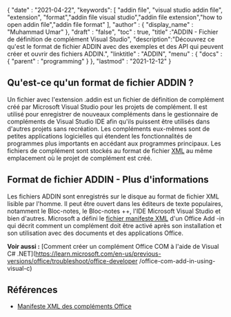 {
  "date" : "2021-04-22",
  "keywords": [ "addin file", "visual studio addin file", "extension", "format","addin file visual studio","addin file extension","how to open addin file","addin file format" ],
  "author" : {
    "display_name" : "Muhammad Umar"
},
  "draft" : "false",
  "toc" : true,
  "title" :"ADDIN - Fichier de définition de complément Visual Studio",
  "description":"Découvrez ce qu'est le format de fichier ADDIN avec des exemples et des API qui peuvent créer et ouvrir des fichiers ADDIN.",
  "linktitle" : "ADDIN",
  "menu" : {
    "docs" : {
      "parent" : "programming"
}
},
  "lastmod" : "2021-12-12"
}

## Qu'est-ce qu'un format de fichier ADDIN ?

Un fichier avec l'extension .addin est un fichier de définition de complément créé par Microsoft Visual Studio pour les projets de complément. Il est utilisé pour enregistrer de nouveaux compléments dans le gestionnaire de compléments de Visual Studio IDE afin qu'ils puissent être utilisés dans d'autres projets sans recréation. Les compléments eux-mêmes sont de petites applications logicielles qui étendent les fonctionnalités de programmes plus importants en accédant aux programmes principaux. Les fichiers de complément sont stockés au format de fichier [XML](/fr/web/xml/) au même emplacement où le projet de complément est créé.

## Format de fichier ADDIN - Plus d'informations

Les fichiers ADDIN sont enregistrés sur le disque au format de fichier XML lisible par l'homme. Il peut être ouvert dans les éditeurs de texte populaires, notamment le Bloc-notes, le Bloc-notes ++, l'IDE Microsoft Visual Studio et bien d'autres. Microsoft a défini le [fichier manifeste XML](https://learn.microsoft.com/en-us/office/dev/add-ins/develop/add-in-manifests?tabs=tabid-1) d'un Office Add -in qui décrit comment un complément doit être activé après son installation et son utilisation avec des documents et des applications Office.

**Voir aussi :** [Comment créer un complément Office COM à l'aide de Visual C# .NET](https://learn.microsoft.com/en-us/previous-versions/office/troubleshoot/office-developer /office-com-add-in-using-visual-c)

## Références

* [Manifeste XML des compléments Office](https://learn.microsoft.com/en-us/office/dev/add-ins/develop/add-in-manifests?tabs=tabid-1)

